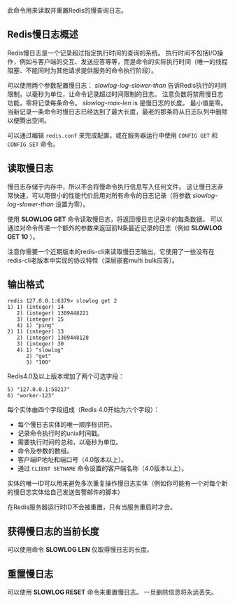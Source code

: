 此命令用来读取并重置Redis的慢查询日志。

## Redis慢日志概述

Redis慢日志是一个记录超过指定执行时间的查询的系统。
执行时间不包括I/O操作，例如与客户端的交互、发送应答等等，而是命令的实际执行时间（唯一的线程阻塞、不能同时为其他请求提供服务的命令执行阶段）。

可以使用两个参数配置慢日志： _slowlog-log-slower-than_ 告诉Redis执行的时间限制，以毫秒为单位，让命令记录超过时间限制的日志。
注意负数将禁用慢日志功能，零将记录每条命令。
_slowlog-max-len_ is 是慢日志的长度。
最小值是零。
当新记录一条命令时慢日志已经达到了最大长度，最老的那条将从日志队列中删除以便腾出空间。

可以通过编辑 `redis.conf` 来完成配置，或在服务器运行中使用 `CONFIG GET` 和 `CONFIG SET` 命令。

## 读取慢日志

慢日志存储于内存中，所以不会将慢命令执行信息写入任何文件。
这让慢日志非常快速，可以用很小的性能代价启用对所有命令的日志记录（将参数 _slowlog-log-slower-than_ 设置为零）。

使用 **SLOWLOG GET** 命令读取慢日志，将返回慢日志记录中的每条数据。
可以通过对命令传递一个额外的参数来返回前N条最近记录的日志（例如 **SLOWLOG GET 10** ）。

注意你需要一个近期版本的redis-cli来读取慢日志输出，它使用了一些没有在redis-cli老版本中实现的协议特性（深层嵌套multi bulk应答）。

## 输出格式

```
redis 127.0.0.1:6379> slowlog get 2
1) 1) (integer) 14
   2) (integer) 1309448221
   3) (integer) 15
   4) 1) "ping"
2) 1) (integer) 13
   2) (integer) 1309448128
   3) (integer) 30
   4) 1) "slowlog"
      2) "get"
      3) "100"
```

Redis4.0及以上版本增加了两个可选字段：

```
5) "127.0.0.1:58217"
6) "worker-123"
```

每个实体由四个字段组成（Redis 4.0开始为六个字段）：

* 每个慢日志实体的唯一顺序标识符。
* 记录命令执行时的unix时间戳。
* 需要执行时间的总和，以毫秒为单位。
* 命令及参数的数组。
* 客户端IP地址和端口号（4.0版本以上）。
* 通过 `CLIENT SETNAME` 命令设置的客户端名称（4.0版本以上）。

实体的唯一ID可以用来避免多次重复操作慢日志实体（例如你可能有一个对每个新的慢日志实体给自己发送告警邮件的脚本）

在Redis服务器运行时ID不会被重置，只有当服务重启时才会。

## 获得慢日志的当前长度

可以使用命令 **SLOWLOG LEN** 仅取得慢日志的长度。

## 重置慢日志

可以使用 **SLOWLOG RESET** 命令来重置慢日志。
一旦删除信息将永远丢失。
